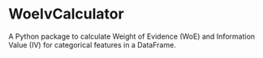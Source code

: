 # WoeIvCalculator

A Python package to calculate Weight of Evidence (WoE) and Information Value (IV) for categorical features in a DataFrame.